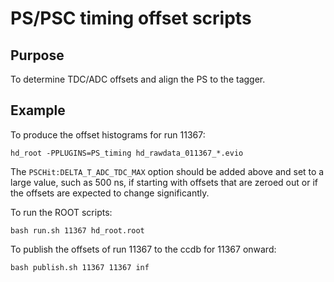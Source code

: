 # PS/PSC timing offset scripts

## Purpose
To determine TDC/ADC offsets and align the PS to the tagger.

## Example
To produce the offset histograms for run 11367:

`hd_root -PPLUGINS=PS_timing hd_rawdata_011367_*.evio`

The `PSCHit:DELTA_T_ADC_TDC_MAX` option should be added above and set to a large value, such as 500 ns,
if starting with offsets that are zeroed out or if the offsets are expected to change significantly.

To run the ROOT scripts:

`bash run.sh 11367 hd_root.root`

To publish the offsets of run 11367 to the ccdb for 11367 onward:

`bash publish.sh 11367 11367 inf`
